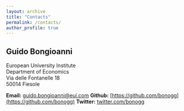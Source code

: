 ```yaml
---
layout: archive
title: "Contacts"
permalink: /contacts/
author_profile: true
---
```


## Guido Bongioanni  
European University Institute  
Department of Economics  
Via delle Fontanelle 18  
50014 Fiesole  
  
**Email:** [guido.bongioanni@eui.com](guido.bongioanni@eui.com)
**Github:** [https://github.com/bonogg](https://github.com/bonogg)
**Twitter:** [twitter.com/bonogg](https://twitter.com/bonogg)